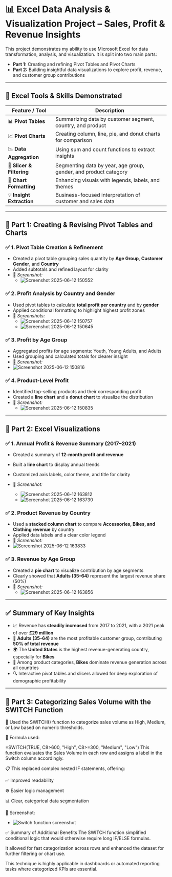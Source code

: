 # 📊 Excel Data Analysis & Visualization Project – Sales, Profit & Revenue Insights

This project demonstrates my ability to use Microsoft Excel for data transformation, analysis, and visualization. It is split into two main parts:

- **Part 1:** Creating and refining Pivot Tables and Pivot Charts
- **Part 2:** Building insightful data visualizations to explore profit, revenue, and customer group contributions

---

## 🧰 Excel Tools & Skills Demonstrated

| Feature / Tool             | Description |
|---------------------------|-------------|
| 📊 **Pivot Tables**        | Summarizing data by customer segment, country, and product |
| 📈 **Pivot Charts**        | Creating column, line, pie, and donut charts for comparison |
| 📉 **Data Aggregation**    | Using sum and count functions to extract insights |
| 🧠 **Slicer & Filtering**  | Segmenting data by year, age group, gender, and product category |
| 🎨 **Chart Formatting**    | Enhancing visuals with legends, labels, and themes |
| 💡 **Insight Extraction**  | Business-focused interpretation of customer and sales data |


---

## 📂 Part 1: Creating & Revising Pivot Tables and Charts

### ✅ 1. Pivot Table Creation & Refinement
- Created a pivot table grouping sales quantity by **Age Group**, **Customer Gender**, and **Country**
- Added subtotals and refined layout for clarity
- 📸 *Screenshot:*  
  - ![Screenshot 2025-06-12 150552](https://github.com/user-attachments/assets/6497d62f-625d-4839-8f8d-ffaa6eee2522)



### ✅ 2. Profit Analysis by Country and Gender
- Used pivot tables to calculate **total profit per country** and by **gender**
- Applied conditional formatting to highlight highest profit zones
- 📸 *Screenshots:*  
  - ![Screenshot 2025-06-12 150757](https://github.com/user-attachments/assets/5af9cb9f-bcf9-42f8-b020-7c09f33797ff)
  - ![Screenshot 2025-06-12 150645](https://github.com/user-attachments/assets/8440a870-b44b-4f58-8653-c51e3d0adfb0)



### ✅ 3. Profit by Age Group
  - Aggregated profits for age segments: Youth, Young Adults, and Adults
  - Used grouping and calculated totals for clearer insight
  - 📸 *Screenshot:*  
  - ![Screenshot 2025-06-12 150816](https://github.com/user-attachments/assets/1c6b19ed-1da7-488b-8d2f-5028278a63cf)

  

### ✅ 4. Product-Level Profit
- Identified top-selling products and their corresponding profit
- Created a **line chart** and a **donut chart** to visualize the distribution
- 📸 *Screenshot:*  
  - ![Screenshot 2025-06-12 150835](https://github.com/user-attachments/assets/e0d8e3bf-9e2d-4239-8981-840513c596b7)


---

## 📂 Part 2: Excel Visualizations

### ✅ 1. Annual Profit & Revenue Summary (2017–2021)
- Created a summary of **12-month profit and revenue**
- Built a **line chart** to display annual trends
- Customized axis labels, color theme, and title for clarity
- 📸 *Screenshot:*  
 
  - ![Screenshot 2025-06-12 163812](https://github.com/user-attachments/assets/afc106d5-3cf1-42f1-afb0-3758f7fa2089)
  - ![Screenshot 2025-06-12 163730](https://github.com/user-attachments/assets/4eb1aa7b-2426-4c04-a3a4-e34cf76fed53)


### ✅ 2. Product Revenue by Country
- Used a **stacked column chart** to compare **Accessories, Bikes, and Clothing revenue** by country
- Applied data labels and a clear color legend
- 📸 *Screenshot:*  
- ![Screenshot 2025-06-12 163833](https://github.com/user-attachments/assets/a8eea423-5293-4b71-bd02-edc58695e63d)

  

### ✅ 3. Revenue by Age Group
- Created a **pie chart** to visualize contribution by age segments
- Clearly showed that **Adults (35–64)** represent the largest revenue share (50%)
- 📸 *Screenshot:*  
  - ![Screenshot 2025-06-12 163856](https://github.com/user-attachments/assets/e66a615e-f655-4349-936d-af334c53cf0d)

---

## ✅ Summary of Key Insights

- 📈 Revenue has **steadily increased** from 2017 to 2021, with a 2021 peak of over **£29 million**
- 💼 **Adults (35–64)** are the most profitable customer group, contributing **50% of total revenue**
- 🌍 The **United States** is the highest revenue-generating country, especially for **Bikes**
- 🧢 Among product categories, **Bikes** dominate revenue generation across all countries
- 🔍 Interactive pivot tables and slicers allowed for deep exploration of demographic profitability

---
## 📂 Part 3: Categorizing Sales Volume with the SWITCH Function
🧠 Used the SWITCH() function to categorize sales volume as High, Medium, or Low based on numeric thresholds.

🧮 Formula used:

=SWITCH(TRUE, C8>600, "High", C8>=300, "Medium", "Low")
This function evaluates the Sales Volume in each row and assigns a label in the Switch column accordingly.

📋 This replaced complex nested IF statements, offering:

✅ Improved readability

⚙️ Easier logic management

📊 Clear, categorical data segmentation

📸 Screenshot:
- ![Switch function screenshot](https://github.com/user-attachments/assets/92a0c845-a5c5-4acf-9f4d-159e0beeed6b)

✅ Summary of Additional Benefits
The SWITCH function simplified conditional logic that would otherwise require long IF/ELSE formulas.

It allowed for fast categorization across rows and enhanced the dataset for further filtering or chart use.

This technique is highly applicable in dashboards or automated reporting tasks where categorized KPIs are essential.



